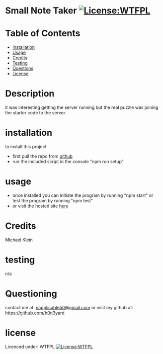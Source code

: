 # Small Note Taker [![License:WTFPL ](https://img.shields.io/badge/License-WTFPL-brightgreen.svg)](http://www.wtfpl.net/about/)
# Table of Contents
- [Installation](#installation)
- [Usage](#usage)
- [Credits](#credits)
- [Testing](#testing)
- [Questions](#questioning)
- [License](#license)
# Description
it was interesting getting the server running but the real puzzle was joining the starter code to the server. 
# installation
to install this project
- first pull the repo from [github](https://github.com/b0n3yard/Small_Note_Taker) 
- run the included script in the console "npm run setup" 
# usage  
- once installed you can initiate the program by running "npm start" or test the program by running "npm test"
- or visit the hosted site [here](https://warm-harbor-53771-055a0712cfd7.herokuapp.com/)
# Credits
Michael Klein
# testing
n/a
# Questioning
contact me at: [napplicable50@gmail.com](mailto:napplicable50@gmail.com)
or visit my github at: https://github.com/b0n3yard
# license
Licenced under:
WTFPL
[![License:WTFPL ](https://img.shields.io/badge/License-WTFPL-brightgreen.svg)](http://www.wtfpl.net/about/)
